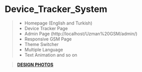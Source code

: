 # Device_Tracker_System

> - Homepage (English and Turkish)
> - Device Tracker Page
> - Admin Page (http://localhost/Uzman%20GSM/admin/)
> - Responsive GSM Page
> - Theme Switcher
> - Multiple Language 
> - Text Animation and so on

> **[DESIGN PHOTOS](https://drive.google.com/drive/folders/1q89m1JgBT_pXOt7Rf5BzYQ7Ihbb8djl9?usp=sharing)**<br/>
